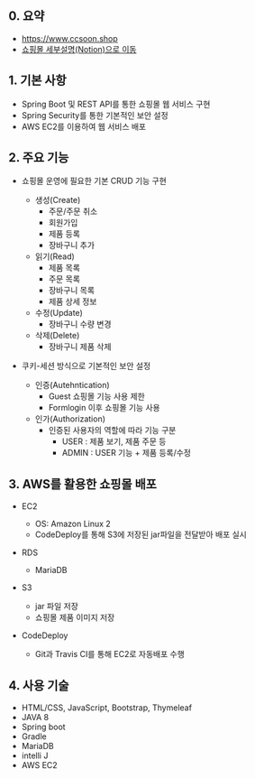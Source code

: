 ## 0. 요약
- https://www.ccsoon.shop
- [쇼핑몰 세부설명(Notion)으로 이동]()

## 1. 기본 사항         
- Spring Boot 및 REST API를 통한 쇼핑몰 웹 서비스 구현
- Spring Security를 통한 기본적인 보안 설정
- AWS EC2를 이용하여 웹 서비스 배포

## 2. 주요 기능 
- 쇼핑몰 운영에 필요한 기본 CRUD 기능 구현
  - 생성(Create)
      - 주문/주문 취소
      - 회원가입
      - 제품 등록
      - 장바구니 추가
  - 읽기(Read)
      - 제품 목록
      - 주문 목록
      - 장바구니 목록
      - 제품 상세 정보
  - 수정(Update)
      - 장바구니 수량 변경
  - 삭제(Delete)
      - 장바구니 제품 삭제
      
- 쿠키-세션 방식으로 기본적인 보안 설정
  - 인증(Autehntication)
      - Guest 쇼핑몰 기능 사용 제한
      - Formlogin 이후 쇼핑몰 기능 사용
  - 인가(Authorization)
      - 인증된 사용자의 역할에 따라 기능 구분
        - USER : 제품 보기, 제품 주문 등
        - ADMIN : USER 기능 + 제품 등록/수정
        
## 3. AWS를 활용한 쇼핑몰 배포
- EC2
  - OS: Amazon Linux 2
  - CodeDeploy를 통해 S3에 저장된 jar파일을 전달받아 배포 실시

- RDS
  - MariaDB
   
- S3
  - jar 파일 저장
  - 쇼핑몰 제품 이미지 저장

- CodeDeploy
  - Git과 Travis CI를 통해 EC2로 자동배포 수행
     
## 4. 사용 기술
- HTML/CSS, JavaScript, Bootstrap, Thymeleaf
- JAVA 8
- Spring boot
- Gradle
- MariaDB
- intelli J
- AWS EC2
